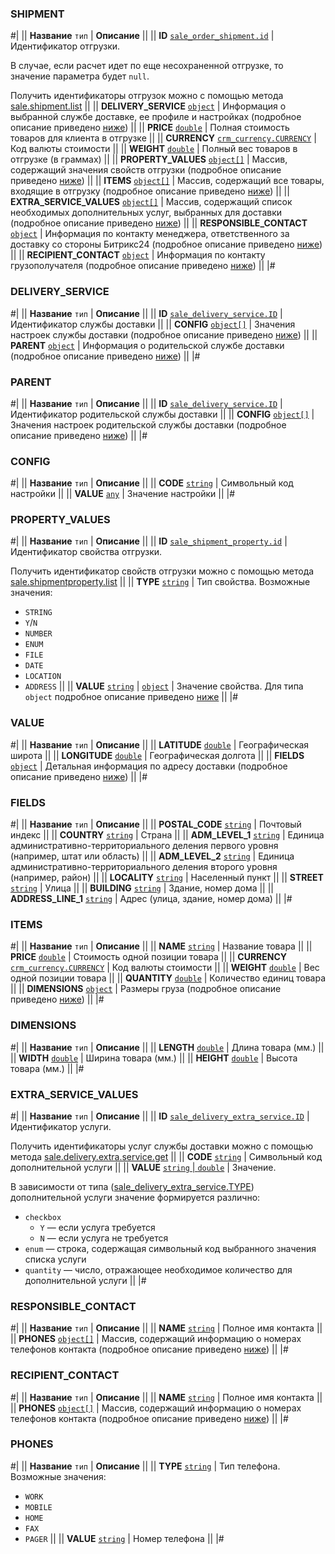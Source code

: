 ### SHIPMENT

#|
|| **Название**
`тип` | **Описание** ||
|| **ID**
[`sale_order_shipment.id`](../../../data-types.md#sale_order_shipment) | Идентификатор отгрузки.

В случае, если расчет идет по еще несохраненной отгрузке, то значение параметра будет `null`.

Получить идентификаторы отгрузок можно с помощью метода [sale.shipment.list](../../../shipment/sale-shipment-list.md) ||
|| **DELIVERY_SERVICE**
[`object`](../../../../data-types.md) | Информация о выбранной службе доставке, ее профиле и настройках (подробное описание приведено [ниже](#delivery_service)) ||
|| **PRICE**
[`double`](../../../../data-types.md) | Полная стоимость товаров для клиента в отгрузке ||
|| **CURRENCY**
[`crm_currency.CURRENCY`](../../../../crm/data-types.md) | Код валюты стоимости ||
|| **WEIGHT**
[`double`](../../../../data-types.md) | Полный вес товаров в отгрузке (в граммах) ||
|| **PROPERTY_VALUES**
[`object[]`](../../../../data-types.md) | Массив, содержащий значения свойств отгрузки (подробное описание приведено [ниже](#property_values)) ||
|| **ITEMS**
[`object[]`](../../../../data-types.md) | Массив, содержащий все товары, входящие в отгрузку (подробное описание приведено [ниже](#items)) ||
|| **EXTRA_SERVICE_VALUES**
[`object[]`](../../../../data-types.md) | Массив, содержащий список необходимых дополнительных услуг, выбранных для доставки (подробное описание приведено [ниже](#extra_service_values)) ||
|| **RESPONSIBLE_CONTACT**
[`object`](../../../../data-types.md) | Информация по контакту менеджера, ответственного за доставку со стороны Битрикс24 (подробное описание приведено [ниже](#responsible_contact)) ||
|| **RECIPIENT_CONTACT**
[`object`](../../../../data-types.md) | Информация по контакту грузополучателя (подробное описание приведено [ниже](#recipient_contact)) ||
|#

### DELIVERY_SERVICE

#|
|| **Название**
`тип` | **Описание** ||
|| **ID**
[`sale_delivery_service.ID`](../../../data-types.md#sale_delivery_service) | Идентификатор службы доставки ||
|| **CONFIG**
[`object[]`](../../../../data-types.md) | Значения настроек службы доставки (подробное описание приведено [ниже](#config)) ||
|| **PARENT**
[`object`](../../../../data-types.md) | Информация о родительской службе доставки (подробное описание приведено [ниже](#parent)) ||
|#

### PARENT

#|
|| **Название**
`тип` | **Описание** ||
|| **ID**
[`sale_delivery_service.ID`](../../../data-types.md#sale_delivery_service) | Идентификатор родительской службы доставки ||
|| **CONFIG**
[`object[]`](../../../../data-types.md) | Значения настроек родительской службы доставки (подробное описание приведено [ниже](#config)) ||
|#

### CONFIG

#|
|| **Название**
`тип` | **Описание** ||
|| **CODE**
[`string`](../../../../data-types.md) | Символьный код настройки ||
|| **VALUE**
[`any`](../../../../data-types.md) | Значение настройки ||
|#

### PROPERTY_VALUES

#|
|| **Название**
`тип` | **Описание** ||
|| **ID**
[`sale_shipment_property.id`](../../../data-types.md#sale_shipment_property) | Идентификатор свойства отгрузки.

Получить идентификатор свойств отгрузки можно с помощью метода [sale.shipmentproperty.list](../../../shipment-property/sale-shipment-property-list.md) 
||
|| **TYPE**
[`string`](../../../../data-types.md) | Тип свойства. Возможные значения:

- `STRING`
- `Y`/`N`
- `NUMBER`
- `ENUM`
- `FILE`
- `DATE`
- `LOCATION`
- `ADDRESS`
 ||
|| **VALUE**
[`string`](../../../../data-types.md) \| [`object`](../../../../data-types.md) | Значение свойства. Для типа `object` подробное описание приведено [ниже](#value) ||
|#

### VALUE

#|
|| **Название**
`тип` | **Описание** ||
|| **LATITUDE**
[`double`](../../../../data-types.md) | Географическая широта ||
|| **LONGITUDE**
[`double`](../../../../data-types.md) | Географическая долгота ||
|| **FIELDS**
[`object`](../../../../data-types.md) | Детальная информация по адресу доставки (подробное описание приведено [ниже](#fields)) ||
|#

### FIELDS

#|
|| **Название**
`тип` | **Описание** ||
|| **POSTAL_CODE**
[`string`](../../../../data-types.md) | Почтовый индекс ||
|| **COUNTRY**
[`string`](../../../../data-types.md) | Страна ||
|| **ADM_LEVEL_1**
[`string`](../../../../data-types.md) | Единица административно-территориального деления первого уровня (например, штат или область) ||
|| **ADM_LEVEL_2**
[`string`](../../../../data-types.md) | Единица административно-территориального деления второго уровня (например, район) ||
|| **LOCALITY**
[`string`](../../../../data-types.md) | Населенный пункт ||
|| **STREET**
[`string`](../../../../data-types.md) | Улица ||
|| **BUILDING**
[`string`](../../../../data-types.md) | Здание, номер дома ||
|| **ADDRESS_LINE_1**
[`string`](../../../../data-types.md) | Адрес (улица, здание, номер дома) ||
|#

### ITEMS

#|
|| **Название**
`тип` | **Описание** ||
|| **NAME**
[`string`](../../../../data-types.md) | Название товара ||
|| **PRICE**
[`double`](../../../../data-types.md) | Стоимость одной позиции товара ||
|| **CURRENCY**
[`crm_currency.CURRENCY`](../../../../crm/data-types.md) | Код валюты стоимости ||
|| **WEIGHT**
[`double`](../../../../data-types.md) | Вес одной позиции товара ||
|| **QUANTITY**
[`double`](../../../../data-types.md) | Количество единиц товара ||
|| **DIMENSIONS**
[`object`](../../../../data-types.md) | Размеры груза (подробное описание приведено [ниже](#dimensions)) ||
|#

### DIMENSIONS

#|
|| **Название**
`тип` | **Описание** ||
|| **LENGTH**
[`double`](../../../../data-types.md) | Длина товара (мм.) ||
|| **WIDTH**
[`double`](../../../../data-types.md) | Ширина товара (мм.) ||
|| **HEIGHT**
[`double`](../../../../data-types.md) | Высота товара (мм.) ||
|#

### EXTRA_SERVICE_VALUES

#|
|| **Название**
`тип` | **Описание** ||
|| **ID**
[`sale_delivery_extra_service.ID`](../../../data-types.md#sale_delivery_extra_service) | Идентификатор услуги.

Получить идентификаторы услуг службы доставки можно с помощью метода [sale.delivery.extra.service.get](../../extra-service/sale-delivery-extra-service-get.md) ||
|| **CODE**
[`string`](../../../../data-types.md) | Символьный код дополнительной услуги ||
|| **VALUE**
[`string` \| `double`](../../../../data-types.md) | Значение.

В зависимости от типа ([sale_delivery_extra_service.TYPE](../../../data-types.md#sale_delivery_extra_service)) дополнительной услуги значение формируется различно:

- `checkbox` 
  - `Y` — если услуга требуется
  - `N` — если услуга не требуется
- `enum` — строка, содержащая символьный код выбранного значения списка услуги
- `quantity` — число, отражающее необходимое количество для дополнительной услуги ||
|#

### RESPONSIBLE_CONTACT

#|
|| **Название**
`тип` | **Описание** ||
|| **NAME**
[`string`](../../../../data-types.md) | Полное имя контакта ||
|| **PHONES**
[`object[]`](../../../../data-types.md) | Массив, содержащий информацию о номерах телефонов контакта (подробное описание приведено [ниже](#phones)) ||
|#

### RECIPIENT_CONTACT

#|
|| **Название**
`тип` | **Описание** ||
|| **NAME**
[`string`](../../../../data-types.md) | Полное имя контакта ||
|| **PHONES**
[`object[]`](../../../../data-types.md) | Массив, содержащий информацию о номерах телефонов контакта (подробное описание приведено [ниже](#phones)) ||
|#

### PHONES

#|
|| **Название**
`тип` | **Описание** ||
|| **TYPE**
[`string`](../../../../data-types.md) | Тип телефона. Возможные значения:

- `WORK`
- `MOBILE`
- `HOME`
- `FAX`
- `PAGER`
 ||
|| **VALUE**
[`string`](../../../../data-types.md) | Номер телефона ||
|#